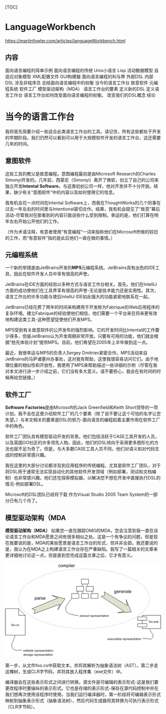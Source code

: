 [TOC]




# LanguageWorkbench





https://martinfowler.com/articles/languageWorkbench.html



## 内容
面向语言编程的简单示例
面向语言编程的传统
Unix小语言
Lisp
活动数据模型
自适应对象模型
XML配置文件
GUI构建器
面向语言编程的利与弊
外部DSL
内部DSL
涉及非程序员
总结面向语言编程中的权衡
当今的语言工作台
故意软件
元编程系统
软件工厂
模型驱动架构（MDA）
语言工作台的要素
定义新的DSL
定义语言工作台
语言工作台如何改变面向语言编程的权衡。
改变我们的DSL概念
结论








# 当今的语言工作台
我将首先简要介绍一些适合此类语言工作台的工具。请记住，所有这些都处于开发的早期阶段。我们仍然可以看到可以用于大规模软件开发的语言工作台，这还需要几年的时间。

## 意图软件
这些工具的教父是故意编程。意图编程最初是由Microsoft Research的Charles Simonyi开发的。几年前，西蒙尼（Simonyi）离开了微软，创立了自己的公司来独立开发**Intental Software**。与这类初创公司一样，他对开发并不十分开放。结果，缺少有关“意图软件”中的内容以及如何使用它的信息。

我有机会花一点时间在Intental Software上，而我在ThoughtWorks的几个同事在过去一年左右的时间里与Intentional密切合作。结果，我有机会窥见了“故意”幕后活动-尽管我对在那看到的内容只能说些什么受到限制。幸运的是，他们打算在明年左右开始公开他们的工作。

（作为术语注释，有意者使用“有意编程”一词来指称他们在Microsoft所做的较旧的工作，而“有意软件”指的是此后他们一直在做的事情。）

## 元编程系统
一个新的举措是由JetBrains开发的**MPS**元编程系统。JetBrains具有出色的IDE工具，因此在软件开发人员中享有很高的声誉。

JetBrains在IDE方面的经验以多种方式与语言工作台相关。首先，他们在IntelliJ方面的成功使他们在工具界享有很高的声誉-无论是技术能力还是实用性。其次，语言工作台的许多功能与使后IntelliJ IDE如此强大的功能紧密地联系在一起。

JetBrains已经花费了两年的时间来构建用于开发称为Fabrique的Web应用程序的复杂环境。建立Fabrique的经验使他们相信，他们需要一个平台来在将来更有效地构建这类工具-这种愿望促使他们开发MPS。

MPS受到有关故意软件的公开发布的强烈影响。它的开发时间比Intental的工作要少得多，但是JetBrains认为开发周期非常开放。只要有可用的功能，他们就会根据“抢先体验计划”提供MPS。目前，他们希望在2005年上半年做到这一点。

最近，我很幸运与MPS的负责人Sergey Dmitriev紧密合作。MPS活动来自JetBrains的马萨诸塞州办事处，这对我有帮助，这使我很容易访问它们。由于地理位置的相似性和开放性，我使用了MPS来帮助描述一些详细的示例（尽管在我对本文进行进一步介绍之前，它们没有多大意义。请不要担心，我会在有时间的时候再给您链接。）

## 软件工厂
**Software Factories**是由Microsoft的Jack Greenfield和Keith Short领导的一项计划。我不会在这里介绍软件工厂的几个要素（除了说不要让这个可怕的名字让您失望。）与本文相关的要素是DSL的努力-面向语言的编程起着主要作用在软件工厂中的角色。

软件工厂团队具有模型驱动开发的背景。他们包括活跃于CASE工具开发的人员，以及英国OO社区的许多领先人物。因此，他们的DSL倾向于采用更多图形化的方法也就不足为奇了。但是，与大多数CASE工具人员不同，他们对语义和对代码生成的控制非常感兴趣。

我在这里的大部分讨论都涉及到应用程序的传统编程。尤其是软件工厂团队，对于将DSL用于通常无法实现自动化的其他软件开发领域（例如部署，测试和文档编制）也非常感兴趣。他们还在探索模拟器，以解决您不想在开发中直接执行DSL的情况-例如部署DSL。

Microsoft的DSL团队已经将下载 作为Visual Studio 2005 Team System的一部分已有几个月了。

## 模型驱动架构（MDA

**模型驱动架构（MDA）**
如果您一直在跟踪OMG的MDA，您会注意到我一直在谈论语言工作台和MDA愿景之间有很多相似之处。这是一个有争议的问题，但是现在我要说的是，MDA的某些愿景是语言工作台的形式，但并非全部。我还要说的是，我认为在MDA之上构建语言工作台存在严重缺陷。我写了一篇相关的文章来更详细地讨论这一点，但是直到您完成这篇文章之后，它才有意义。































![compile](_v_images/20210202202102111_1691.gif)

第一步，从文件foo.cs中获取文本，并将其解析为抽象语法树（AST）。第二步走这棵树，生成CLR字节码，并将其放入程序集（exe文件）中。


编译器会在这些表示形式之间进行转换。源文件是可编辑的表示形式-这是我们要更改程序时要操纵的表示形式。它也是存储的表示形式-保存在源代码控制中并在我们想再次使用该程序时使用。当我们运行编译器时，第一阶段将可编辑表示形式映射到抽象表示形式（抽象语法树），然后代码生成器将其转换为可执行表示形式（CLR字节码）。




